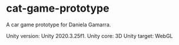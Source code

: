# cat-game-prototype
A car game prototype for Daniela Gamarra.

Unity version: Unity 2020.3.25f1.
Unity core: 3D
Unity target: WebGL
